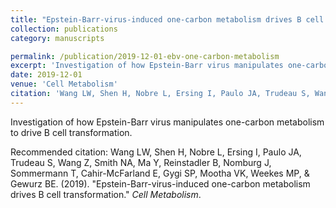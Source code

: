 ```yaml
---
title: "Epstein-Barr-virus-induced one-carbon metabolism drives B cell transformation"
collection: publications
category: manuscripts

permalink: /publication/2019-12-01-ebv-one-carbon-metabolism
excerpt: 'Investigation of how Epstein-Barr virus manipulates one-carbon metabolism to drive B cell transformation.'
date: 2019-12-01
venue: 'Cell Metabolism'
citation: 'Wang LW, Shen H, Nobre L, Ersing I, Paulo JA, Trudeau S, Wang Z, Smith NA, Ma Y, Reinstadler B, Nomburg J, Sommermann T, Cahir-McFarland E, Gygi SP, Mootha VK, Weekes MP, &amp; Gewurz BE. (2019). &quot;Epstein-Barr-virus-induced one-carbon metabolism drives B cell transformation.&quot; <i>Cell Metabolism</i>.'
---
```


Investigation of how Epstein-Barr virus manipulates one-carbon metabolism to drive B cell transformation.


Recommended citation: Wang LW, Shen H, Nobre L, Ersing I, Paulo JA, Trudeau S, Wang Z, Smith NA, Ma Y, Reinstadler B, Nomburg J, Sommermann T, Cahir-McFarland E, Gygi SP, Mootha VK, Weekes MP, &amp; Gewurz BE. (2019). &quot;Epstein-Barr-virus-induced one-carbon metabolism drives B cell transformation.&quot; <i>Cell Metabolism</i>.